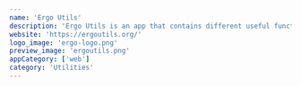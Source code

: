 ```yaml
---
name: 'Ergo Utils'
description: 'Ergo Utils is an app that contains different useful functionalities for all users. It is easy to use and supports all wallets. Currently, issuing new tokens and artwork NFTs are supported and more utilities will come to it soon.'
website: 'https://ergoutils.org/'
logo_image: 'ergo-logo.png'
preview_image: 'ergoutils.png'
appCategory: ['web']
category: 'Utilities'
---
```

